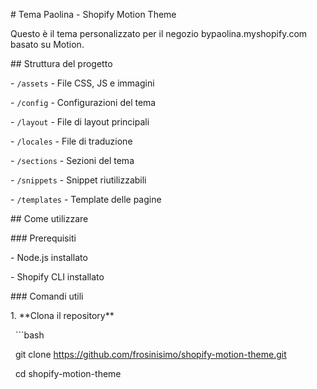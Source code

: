 \# Tema Paolina - Shopify Motion Theme



Questo è il tema personalizzato per il negozio bypaolina.myshopify.com basato su Motion.



\## Struttura del progetto

\- `/assets` - File CSS, JS e immagini

\- `/config` - Configurazioni del tema

\- `/layout` - File di layout principali

\- `/locales` - File di traduzione

\- `/sections` - Sezioni del tema

\- `/snippets` - Snippet riutilizzabili

\- `/templates` - Template delle pagine



\## Come utilizzare



\### Prerequisiti

\- Node.js installato

\- Shopify CLI installato



\### Comandi utili



1\. \*\*Clona il repository\*\*

&nbsp;  ```bash

&nbsp;  git clone https://github.com/frosinisimo/shopify-motion-theme.git

&nbsp;  cd shopify-motion-theme

